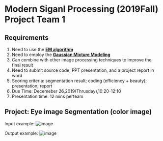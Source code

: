 # Modern Siganl Processing (2019Fall) Project Team 1

## Requirements
1. Need to use the <b>[EM algorithm](https://en.wikipedia.org/wiki/Expectation%E2%80%93maximization_algorithm)</b>
2. Need to employ the <b>[Gaussian Mixture Modeling](https://brilliant.org/wiki/gaussian-mixture-model/)</b>
3. Can combine with other image processing techniques to improve the final result
4. Need to submit source code, PPT presentation, and a project report in word
5. Scoring criteria: segmentation result; coding (efficiency + beauty); presentation; report
6. Due Time: Decemeber 26,2019(Thrusday),10:20-12:10
7. Presentation time: 12 mins perteam 

## Project: Eye image Segmentation (color image)

Input example:
![image](https://github.com/zjumhy97/MSP_Fa19_Proj_Team_1/blob/master/pic/Input_sample.jpg)

Output example:
![image](https://github.com/zjumhy97/MSP_Fa19_Proj_Team_1/blob/master/pic/Output_sample.jpg)

